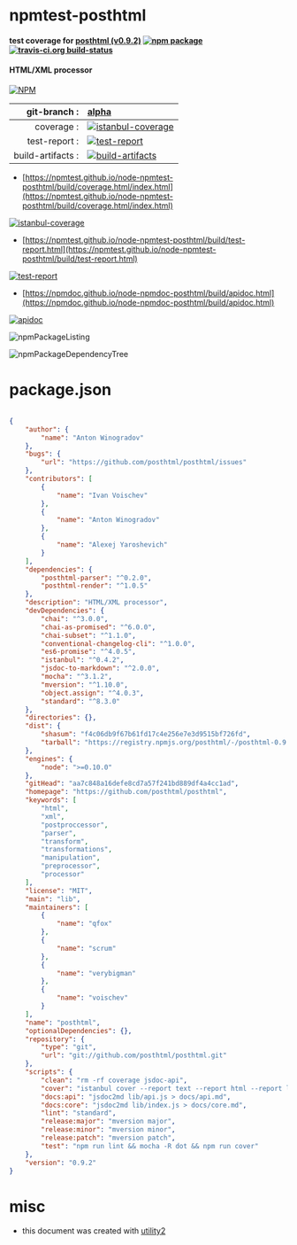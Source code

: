 # npmtest-posthtml

#### test coverage for  [posthtml (v0.9.2)](https://github.com/posthtml/posthtml)  [![npm package](https://img.shields.io/npm/v/npmtest-posthtml.svg?style=flat-square)](https://www.npmjs.org/package/npmtest-posthtml) [![travis-ci.org build-status](https://api.travis-ci.org/npmtest/node-npmtest-posthtml.svg)](https://travis-ci.org/npmtest/node-npmtest-posthtml)

#### HTML/XML processor

[![NPM](https://nodei.co/npm/posthtml.png?downloads=true&downloadRank=true&stars=true)](https://www.npmjs.com/package/posthtml)

| git-branch : | [alpha](https://github.com/npmtest/node-npmtest-posthtml/tree/alpha)|
|--:|:--|
| coverage : | [![istanbul-coverage](https://npmtest.github.io/node-npmtest-posthtml/build/coverage.badge.svg)](https://npmtest.github.io/node-npmtest-posthtml/build/coverage.html/index.html)|
| test-report : | [![test-report](https://npmtest.github.io/node-npmtest-posthtml/build/test-report.badge.svg)](https://npmtest.github.io/node-npmtest-posthtml/build/test-report.html)|
| build-artifacts : | [![build-artifacts](https://npmtest.github.io/node-npmtest-posthtml/glyphicons_144_folder_open.png)](https://github.com/npmtest/node-npmtest-posthtml/tree/gh-pages/build)|

- [https://npmtest.github.io/node-npmtest-posthtml/build/coverage.html/index.html](https://npmtest.github.io/node-npmtest-posthtml/build/coverage.html/index.html)

[![istanbul-coverage](https://npmtest.github.io/node-npmtest-posthtml/build/screenCapture.buildCi.browser.%252Ftmp%252Fbuild%252Fcoverage.lib.html.png)](https://npmtest.github.io/node-npmtest-posthtml/build/coverage.html/index.html)

- [https://npmtest.github.io/node-npmtest-posthtml/build/test-report.html](https://npmtest.github.io/node-npmtest-posthtml/build/test-report.html)

[![test-report](https://npmtest.github.io/node-npmtest-posthtml/build/screenCapture.buildCi.browser.%252Ftmp%252Fbuild%252Ftest-report.html.png)](https://npmtest.github.io/node-npmtest-posthtml/build/test-report.html)

- [https://npmdoc.github.io/node-npmdoc-posthtml/build/apidoc.html](https://npmdoc.github.io/node-npmdoc-posthtml/build/apidoc.html)

[![apidoc](https://npmdoc.github.io/node-npmdoc-posthtml/build/screenCapture.buildCi.browser.%252Ftmp%252Fbuild%252Fapidoc.html.png)](https://npmdoc.github.io/node-npmdoc-posthtml/build/apidoc.html)

![npmPackageListing](https://npmtest.github.io/node-npmtest-posthtml/build/screenCapture.npmPackageListing.svg)

![npmPackageDependencyTree](https://npmtest.github.io/node-npmtest-posthtml/build/screenCapture.npmPackageDependencyTree.svg)



# package.json

```json

{
    "author": {
        "name": "Anton Winogradov"
    },
    "bugs": {
        "url": "https://github.com/posthtml/posthtml/issues"
    },
    "contributors": [
        {
            "name": "Ivan Voischev"
        },
        {
            "name": "Anton Winogradov"
        },
        {
            "name": "Alexej Yaroshevich"
        }
    ],
    "dependencies": {
        "posthtml-parser": "^0.2.0",
        "posthtml-render": "^1.0.5"
    },
    "description": "HTML/XML processor",
    "devDependencies": {
        "chai": "^3.0.0",
        "chai-as-promised": "^6.0.0",
        "chai-subset": "^1.1.0",
        "conventional-changelog-cli": "^1.0.0",
        "es6-promise": "^4.0.5",
        "istanbul": "^0.4.2",
        "jsdoc-to-markdown": "^2.0.0",
        "mocha": "^3.1.2",
        "mversion": "^1.10.0",
        "object.assign": "^4.0.3",
        "standard": "^8.3.0"
    },
    "directories": {},
    "dist": {
        "shasum": "f4c06db9f67b61fd17c4e256e7e3d9515bf726fd",
        "tarball": "https://registry.npmjs.org/posthtml/-/posthtml-0.9.2.tgz"
    },
    "engines": {
        "node": ">=0.10.0"
    },
    "gitHead": "aa7c848a16defe8cd7a57f241bd889df4a4cc1ad",
    "homepage": "https://github.com/posthtml/posthtml",
    "keywords": [
        "html",
        "xml",
        "postproccessor",
        "parser",
        "transform",
        "transformations",
        "manipulation",
        "preprocessor",
        "processor"
    ],
    "license": "MIT",
    "main": "lib",
    "maintainers": [
        {
            "name": "qfox"
        },
        {
            "name": "scrum"
        },
        {
            "name": "verybigman"
        },
        {
            "name": "voischev"
        }
    ],
    "name": "posthtml",
    "optionalDependencies": {},
    "repository": {
        "type": "git",
        "url": "git://github.com/posthtml/posthtml.git"
    },
    "scripts": {
        "clean": "rm -rf coverage jsdoc-api",
        "cover": "istanbul cover --report text --report html --report lcov node_modules/mocha/bin/_mocha -- -R tap",
        "docs:api": "jsdoc2md lib/api.js > docs/api.md",
        "docs:core": "jsdoc2md lib/index.js > docs/core.md",
        "lint": "standard",
        "release:major": "mversion major",
        "release:minor": "mversion minor",
        "release:patch": "mversion patch",
        "test": "npm run lint && mocha -R dot && npm run cover"
    },
    "version": "0.9.2"
}
```



# misc
- this document was created with [utility2](https://github.com/kaizhu256/node-utility2)
